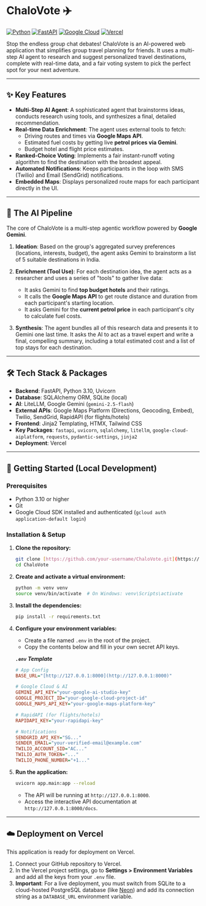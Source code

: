 # ChaloVote ✈️

[![Python](https://img.shields.io/badge/Python-3.10%2B-blue?style=for-the-badge&logo=python)](https://www.python.org/)
[![FastAPI](https://img.shields.io/badge/FastAPI-0.111.0-green?style=for-the-badge&logo=fastapi)](https://fastapi.tiangolo.com/)
[![Google Cloud](https://img.shields.io/badge/Google_Cloud-4285F4?style=for-the-badge&logo=google-cloud)](https://cloud.google.com/)
[![Vercel](https://img.shields.io/badge/Deployed%20on-Vercel-black?style=for-the-badge&logo=vercel)](https://vercel.com/)

Stop the endless group chat debates! ChaloVote is an AI-powered web application that simplifies group travel planning for friends. It uses a multi-step AI agent to research and suggest personalized travel destinations, complete with real-time data, and a fair voting system to pick the perfect spot for your next adventure.

---

## ✨ Key Features

-   **Multi-Step AI Agent**: A sophisticated agent that brainstorms ideas, conducts research using tools, and synthesizes a final, detailed recommendation.
-   **Real-time Data Enrichment**: The agent uses external tools to fetch:
    -   Driving routes and times via **Google Maps API**.
    -   Estimated fuel costs by getting live **petrol prices via Gemini**.
    -   Budget hotel and flight price estimates.
-   **Ranked-Choice Voting**: Implements a fair instant-runoff voting algorithm to find the destination with the broadest appeal.
-   **Automated Notifications**: Keeps participants in the loop with SMS (Twilio) and Email (SendGrid) notifications.
-   **Embedded Maps**: Displays personalized route maps for each participant directly in the UI.

---

## 🤖 The AI Pipeline

The core of ChaloVote is a multi-step agentic workflow powered by **Google Gemini**.

1.  **Ideation**: Based on the group's aggregated survey preferences (locations, interests, budget), the agent asks Gemini to brainstorm a list of 5 suitable destinations in India.

2.  **Enrichment (Tool Use)**: For each destination idea, the agent acts as a researcher and uses a series of "tools" to gather live data:
    -   It asks Gemini to find **top budget hotels** and their ratings.
    -   It calls the **Google Maps API** to get route distance and duration from each participant's starting location.
    -   It asks Gemini for the **current petrol price** in each participant's city to calculate fuel costs.

3.  **Synthesis**: The agent bundles all of this research data and presents it to Gemini one last time. It asks the AI to act as a travel expert and write a final, compelling summary, including a total estimated cost and a list of top stays for each destination.

---

## 🛠️ Tech Stack & Packages

-   **Backend**: FastAPI, Python 3.10, Uvicorn
-   **Database**: SQLAlchemy ORM, SQLite (local)
-   **AI**: LiteLLM, Google Gemini (`gemini-2.5-flash`)
-   **External APIs**: Google Maps Platform (Directions, Geocoding, Embed), Twilio, SendGrid, RapidAPI (for flights/hotels)
-   **Frontend**: Jinja2 Templating, HTMX, Tailwind CSS
-   **Key Packages**: `fastapi`, `uvicorn`, `sqlalchemy`, `litellm`, `google-cloud-aiplatform`, `requests`, `pydantic-settings`, `jinja2`
-   **Deployment**: Vercel

---

## 🚀 Getting Started (Local Development)

### Prerequisites

-   Python 3.10 or higher
-   Git
-   Google Cloud SDK installed and authenticated (`gcloud auth application-default login`)

### Installation & Setup

1.  **Clone the repository:**
    ```bash
    git clone [https://github.com/your-username/ChaloVote.git](https://github.com/your-username/ChaloVote.git)
    cd ChaloVote
    ```

2.  **Create and activate a virtual environment:**
    ```bash
    python -m venv venv
    source venv/bin/activate  # On Windows: venv\Scripts\activate
    ```

3.  **Install the dependencies:**
    ```bash
    pip install -r requirements.txt
    ```

4.  **Configure your environment variables:**
    -   Create a file named `.env` in the root of the project.
    -   Copy the contents below and fill in your own secret API keys.

    ***`.env` Template***
    ```ini
    # App Config
    BASE_URL="[http://127.0.0.1:8000](http://127.0.0.1:8000)"

    # Google Cloud & AI
    GEMINI_API_KEY="your-google-ai-studio-key"
    GOOGLE_PROJECT_ID="your-google-cloud-project-id"
    GOOGLE_MAPS_API_KEY="your-google-maps-platform-key"

    # RapidAPI (for flights/hotels)
    RAPIDAPI_KEY="your-rapidapi-key"

    # Notifications
    SENDGRID_API_KEY="SG..."
    SENDER_EMAIL="your-verified-email@example.com"
    TWILIO_ACCOUNT_SID="AC..."
    TWILIO_AUTH_TOKEN="..."
    TWILIO_PHONE_NUMBER="+1..."
    ```

5.  **Run the application:**
    ```bash
    uvicorn app.main:app --reload
    ```
    - The API will be running at `http://127.0.0.1:8000`.
    - Access the interactive API documentation at `http://127.0.0.1:8000/docs`.

---

## ☁️ Deployment on Vercel

This application is ready for deployment on Vercel.
1.  Connect your GitHub repository to Vercel.
2.  In the Vercel project settings, go to **Settings > Environment Variables** and add all the keys from your `.env` file.
3.  **Important**: For a live deployment, you must switch from SQLite to a cloud-hosted PostgreSQL database (like [Neon](https://neon.tech/)) and add its connection string as a `DATABASE_URL` environment variable.